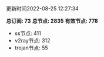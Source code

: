 更新时间2022-08-25 12:27:34

**总订阅: 73**
**总节点: 2835**
**有效节点: 778**
- ss节点: 411
- v2ray节点: 312
- trojan节点: 55
